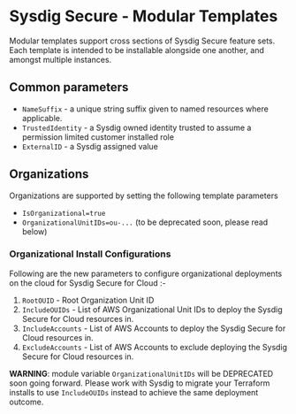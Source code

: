 # Sysdig Secure - Modular Templates

Modular templates support cross sections of Sysdig Secure feature sets. Each template is intended to be installable alongside one another, and amongst multiple instances. 

## Common parameters

* `NameSuffix` - a unique string suffix given to named resources where applicable.
* `TrustedIdentity` - a Sysdig owned identity trusted to assume a permission limited customer installed role
* `ExternalID` - a Sysdig assigned value

## Organizations

Organizations are supported by setting the following template parameters
* `IsOrganizational=true`
* `OrganizationalUnitIDs=ou-...` (to be deprecated soon, please read below)

### Organizational Install Configurations

Following are the new parameters to configure organizational deployments on the cloud for Sysdig Secure for Cloud :-
1. `RootOUID` - Root Organization Unit ID
2. `IncludeOUIDs` - List of AWS Organizational Unit IDs to deploy the Sysdig Secure for Cloud resources in.
3. `IncludeAccounts` - List of AWS Accounts to deploy the Sysdig Secure for Cloud resources in.
4. `ExcludeAccounts` - List of AWS Accounts to exclude deploying the Sysdig Secure for Cloud resources in.

**WARNING**: module variable `OrganizationalUnitIDs` will be DEPRECATED soon going forward. Please work with Sysdig to migrate your Terraform installs to use `IncludeOUIDs` instead to achieve the same deployment outcome.
